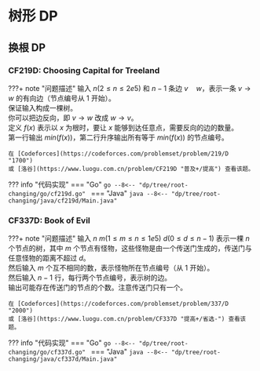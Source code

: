 # 树形 DP

## 换根 DP

### CF219D: Choosing Capital for Treeland

???+ note "问题描述"
    输入 $n(2≤n≤2e5)$ 和 $n-1$ 条边 $v \quad w$，表示一条 $v \to w$ 的有向边（节点编号从 $1$ 开始）。<br>
    保证输入构成一棵树。<br>
    你可以把边反向，即 $v \to w$ 改成 $w \to v$。<br>
    定义 $f(x)$ 表示以 $x$ 为根时，要让 $x$ 能够到达任意点，需要反向的边的数量。<br>
    第一行输出 $min(f(x))$，第二行升序输出所有等于 $min(f(x))$ 的节点编号。

    在 [Codeforces](https://codeforces.com/problemset/problem/219/D "1700")
    或 [洛谷](https://www.luogu.com.cn/problem/CF219D "普及+/提高") 查看该题。

??? info "代码实现"
    === "Go"
        ```go
        --8<-- "dp/tree/root-changing/go/cf219d.go"
        ```
    === "Java"
        ```java
        --8<-- "dp/tree/root-changing/java/cf219d/Main.java"
        ```

### CF337D: Book of Evil

???+ note "问题描述"
    输入 $n\ m(1≤m≤n≤1e5)\ d(0≤d≤n-1)$ 表示一棵 $n$ 个节点的树，其中 $m$ 个节点有怪物，这些怪物是由一个传送门生成的，传送门与任意怪物的距离不超过 $d$。<br>
    然后输入 $m$ 个互不相同的数，表示怪物所在节点编号（从 $1$ 开始）。<br>
    然后输入 $n-1$ 行，每行两个节点编号，表示树的边。<br>
    输出可能存在传送门的节点的个数。注意传送门只有一个。

    在 [Codeforces](https://codeforces.com/problemset/problem/337/D "2000")
    或 [洛谷](https://www.luogu.com.cn/problem/CF337D "提高+/省选-") 查看该题。

??? info "代码实现"
    === "Go"
        ```go
        --8<-- "dp/tree/root-changing/go/cf337d.go"
        ```
    === "Java"
        ```java
        --8<-- "dp/tree/root-changing/java/cf337d/Main.java"
        ```
